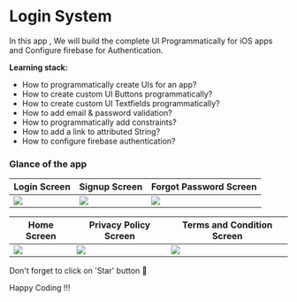 # Login System

In this app , We will build the complete UI Programmatically for iOS apps and Configure firebase for Authentication.

**Learning stack:**

- How to programmatically create UIs for an app?
- How to create custom UI Buttons programmatically?
- How to create custom UI Textfields programmatically?
- How to add email & password validation?
- How to programmatically add constraints?
- How to add a link to attributed String?
- How to configure firebase authentication?


### Glance of the app

| Login Screen | Signup Screen | Forgot Password Screen |
| ------------- | ------------- | ------------- |
| <img src="https://i.imgur.com/p1xpuAy.png">  | <img src="https://i.imgur.com/JyLWrvk.png"> | <img src="https://i.imgur.com/a5fIWrn.png"> | 

| Home Screen | Privacy Policy Screen | Terms and Condition Screen |
| ------------- | ------------- | ------------- |
| <img src="https://i.imgur.com/r7DRX1S.png"> | <img src="https://i.imgur.com/mws7tVX.png"> | <img src="https://i.imgur.com/oKmHyiK.png"> |




Don't forget to click on 'Star' button 🌟

Happy Coding !!!
